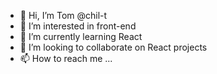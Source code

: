 - 👋 Hi, I’m Tom @chil-t
- 👀 I’m interested in front-end
- 🌱 I’m currently learning React
- 💞️ I’m looking to collaborate on React projects
- 📫 How to reach me ...

<!---
chil-t/chil-t is a ✨ special ✨ repository because its `README.md` (this file) appears on your GitHub profile.
You can click the Preview link to take a look at your changes.
--->
